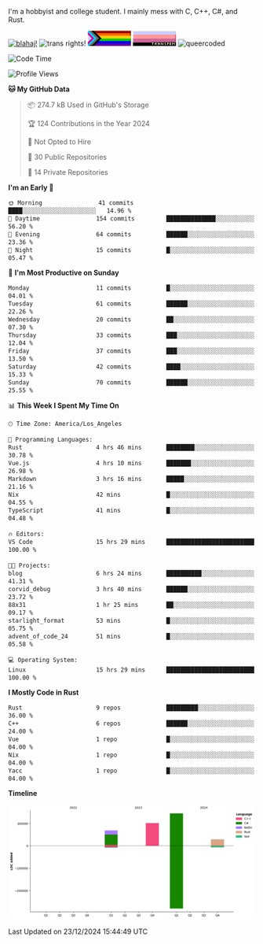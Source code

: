 I'm a hobbyist and college student. I mainly mess with C, C++, C#, and Rust.

[![blahaj!](https://isabelroses.com/static/badges/badges/love_blahaj.gif)](https://www.ikea.com/us/en/p/blahaj-soft-toy-shark-90373590/)
![trans rights!](https://isabelroses.com/static/badges/badges/transnow.png)
![progress pride](https://raw.githubusercontent.com/TheFelidae/88x31/refs/heads/main/images/pride/badge_progress.png?raw=true)
![transfem](https://github.com/TheFelidae/88x31/raw/main/images/pride/badge_transfem.gif)
![queercoded](https://isabelroses.com/static/badges/badges/queercoded.webp)

<!--START_SECTION:waka-->
![Code Time](http://img.shields.io/badge/Code%20Time-15%20hrs%2036%20mins-blue)

![Profile Views](http://img.shields.io/badge/Profile%20Views-0-blue)

**🐱 My GitHub Data** 

> 📦 274.7 kB Used in GitHub's Storage 
 > 
> 🏆 124 Contributions in the Year 2024
 > 
> 🚫 Not Opted to Hire
 > 
> 📜 30 Public Repositories 
 > 
> 🔑 14 Private Repositories 
 > 
**I'm an Early 🐤** 

```text
🌞 Morning                41 commits          ████░░░░░░░░░░░░░░░░░░░░░   14.96 % 
🌆 Daytime                154 commits         ██████████████░░░░░░░░░░░   56.20 % 
🌃 Evening                64 commits          ██████░░░░░░░░░░░░░░░░░░░   23.36 % 
🌙 Night                  15 commits          █░░░░░░░░░░░░░░░░░░░░░░░░   05.47 % 
```
📅 **I'm Most Productive on Sunday** 

```text
Monday                   11 commits          █░░░░░░░░░░░░░░░░░░░░░░░░   04.01 % 
Tuesday                  61 commits          ██████░░░░░░░░░░░░░░░░░░░   22.26 % 
Wednesday                20 commits          ██░░░░░░░░░░░░░░░░░░░░░░░   07.30 % 
Thursday                 33 commits          ███░░░░░░░░░░░░░░░░░░░░░░   12.04 % 
Friday                   37 commits          ███░░░░░░░░░░░░░░░░░░░░░░   13.50 % 
Saturday                 42 commits          ████░░░░░░░░░░░░░░░░░░░░░   15.33 % 
Sunday                   70 commits          ██████░░░░░░░░░░░░░░░░░░░   25.55 % 
```


📊 **This Week I Spent My Time On** 

```text
🕑︎ Time Zone: America/Los_Angeles

💬 Programming Languages: 
Rust                     4 hrs 46 mins       ████████░░░░░░░░░░░░░░░░░   30.78 % 
Vue.js                   4 hrs 10 mins       ███████░░░░░░░░░░░░░░░░░░   26.98 % 
Markdown                 3 hrs 16 mins       █████░░░░░░░░░░░░░░░░░░░░   21.16 % 
Nix                      42 mins             █░░░░░░░░░░░░░░░░░░░░░░░░   04.55 % 
TypeScript               41 mins             █░░░░░░░░░░░░░░░░░░░░░░░░   04.48 % 

🔥 Editors: 
VS Code                  15 hrs 29 mins      █████████████████████████   100.00 % 

🐱‍💻 Projects: 
blog                     6 hrs 24 mins       ██████████░░░░░░░░░░░░░░░   41.31 % 
corvid_debug             3 hrs 40 mins       ██████░░░░░░░░░░░░░░░░░░░   23.72 % 
88x31                    1 hr 25 mins        ██░░░░░░░░░░░░░░░░░░░░░░░   09.17 % 
starlight_format         53 mins             █░░░░░░░░░░░░░░░░░░░░░░░░   05.75 % 
advent_of_code_24        51 mins             █░░░░░░░░░░░░░░░░░░░░░░░░   05.58 % 

💻 Operating System: 
Linux                    15 hrs 29 mins      █████████████████████████   100.00 % 
```

**I Mostly Code in Rust** 

```text
Rust                     9 repos             █████████░░░░░░░░░░░░░░░░   36.00 % 
C++                      6 repos             ██████░░░░░░░░░░░░░░░░░░░   24.00 % 
Vue                      1 repo              █░░░░░░░░░░░░░░░░░░░░░░░░   04.00 % 
Nix                      1 repo              █░░░░░░░░░░░░░░░░░░░░░░░░   04.00 % 
Yacc                     1 repo              █░░░░░░░░░░░░░░░░░░░░░░░░   04.00 % 
```



**Timeline**

![Lines of Code chart](https://raw.githubusercontent.com/TheFelidae/TheFelidae/main/assets/bar_graph.png)


 Last Updated on 23/12/2024 15:44:49 UTC
<!--END_SECTION:waka-->
